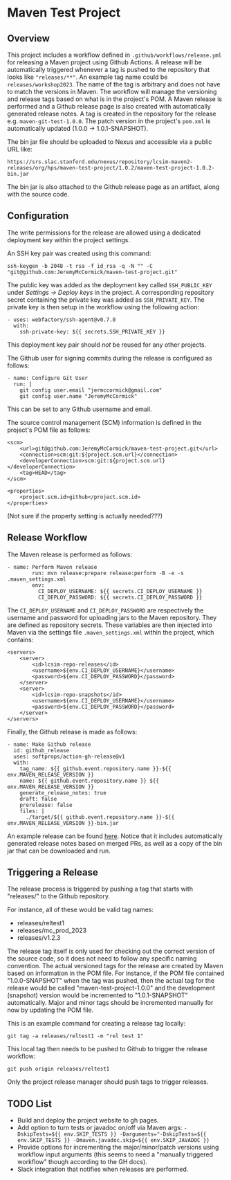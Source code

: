 # Maven Test Project

## Overview

This project includes a workflow defined in `.github/workflows/release.yml` for releasing a Maven project using Github Actions. A release will be automatically triggered whenever a tag is pushed to the repository that looks like `"releases/**"`. An example tag name could be `releases/workshop2023`. The name of the tag is arbitrary and does not have to match the versions in Maven. The workflow will manage the versioning and release tags based on what is in the project's POM. A Maven release is performed and a Github release page is also created with automatically generated release notes. A tag is created in the repository for the release e.g. `maven-git-test-1.0.0`. The patch version in the project's `pom.xml` is automatically updated (1.0.0 -> 1.0.1-SNAPSHOT).

The bin jar file should be uploaded to Nexus and accessible via a public URL like:

```
https://srs.slac.stanford.edu/nexus/repository/lcsim-maven2-releases/org/hps/maven-test-project/1.0.2/maven-test-project-1.0.2-bin.jar
```

The bin jar is also attached to the Github release page as an artifact, along with the source code.

## Configuration

The write permissions for the release are allowed using a dedicated deployment key within the project settings. 

An SSH key pair was created using this command:

```
ssh-keygen -b 2048 -t rsa -f id_rsa -q -N "" -C "git@github.com:JeremyMcCormick/maven-test-project.git"
```

The public key was added as the deployment key called `SSH_PUBLIC_KEY` under _Settings -> Deploy keys_ in the project. A corresponding repository secret containing the private key was added as `SSH_PRIVATE_KEY`. The private key is then setup in the workflow using the following action:

```
- uses: webfactory/ssh-agent@v0.7.0
  with:
    ssh-private-key: ${{ secrets.SSH_PRIVATE_KEY }}
```

This deployment key pair should _not_ be reused for any other projects.

The Github user for signing commits during the release is configured as follows:

```
- name: Configure Git User
  run: |
    git config user.email "jermccormick@gmail.com"
    git config user.name "JeremyMcCormick"
```

This can be set to any Github username and email.

The source control management (SCM) information is defined in the project's POM file as follows:

```
<scm>
    <url>git@github.com:JeremyMcCormick/maven-test-project.git</url>
    <connection>scm:git:${project.scm.url}</connection>
    <developerConnection>scm:git:${project.scm.url}</developerConnection>
    <tag>HEAD</tag>
</scm>

<properties>
    <project.scm.id>github</project.scm.id>
</properties>
```

(Not sure if the property setting is actually needed???)

## Release Workflow

The Maven release is performed as follows:

```
- name: Perform Maven release
        run: mvn release:prepare release:perform -B -e -s .maven_settings.xml
        env:
          CI_DEPLOY_USERNAME: ${{ secrets.CI_DEPLOY_USERNAME }}
          CI_DEPLOY_PASSWORD: ${{ secrets.CI_DEPLOY_PASSWORD }}
 ```

The `CI_DEPLOY_USERNAME` and `CI_DEPLOY_PASSWORD` are respectively the username and password for uploading jars to the Maven repository. They are defined as repository secrets. These variables are then injected into Maven via the settings file `.maven_settings.xml` within the project, which contains:

```
<servers>
    <server>
        <id>lcsim-repo-releases</id>
        <username>${env.CI_DEPLOY_USERNAME}</username>
        <password>${env.CI_DEPLOY_PASSWORD}</password>
    </server>
    <server>
        <id>lcsim-repo-snapshots</id>
        <username>${env.CI_DEPLOY_USERNAME}</username>
        <password>${env.CI_DEPLOY_PASSWORD}</password>
    </server>
</servers>
``` 

Finally, the Github release is made as follows:

```
- name: Make Github release
  id: github_release
  uses: softprops/action-gh-release@v1
  with:
    tag_name: ${{ github.event.repository.name }}-${{ env.MAVEN_RELEASE_VERSION }}
    name: ${{ github.event.repository.name }} ${{ env.MAVEN_RELEASE_VERSION }}
    generate_release_notes: true
    draft: false
    prerelease: false
    files: |
      ./target/${{ github.event.repository.name }}-${{ env.MAVEN_RELEASE_VERSION }}-bin.jar
```

An example release can be found [here](https://github.com/JeremyMcCormick/maven-test-project/releases/tag/maven-test-project-1.0.15). Notice that it includes automatically generated release notes based on merged PRs, as well as a copy of the bin jar that can be downloaded and run.

## Triggering a Release

The release process is triggered by pushing a tag that starts with "releases/" to the Github repository.

For instance, all of these would be valid tag names:

- releases/reltest1
- releases/mc_prod_2023
- releases/v1.2.3

The release tag itself is only used for checking out the correct version of the source code, so it does not need to follow any specific naming convention. The actual versioned tags for the release are created by Maven based on information in the POM file. For instance, if the POM file contained "1.0.0-SNAPSHOT" when the tag was pushed, then the actual tag for the release would be called "maven-test-project-1.0.0" and the development (snapshot) version would be incremented to "1.0.1-SNAPSHOT" automatically. Major and minor tags should be incremented manually for now by updating the POM file.

This is an example command for creating a release tag locally:

```
git tag -a releases/reltest1 -m "rel test 1"
```

This local tag then needs to be pushed to Github to trigger the release workflow:

```
git push origin releases/reltest1
```

Only the project release manager should push tags to trigger releases. 

## TODO List

- Build and deploy the project website to gh pages.
- Add option to turn tests or javadoc on/off via Maven args: `-DskipTests=${{ env.SKIP_TESTS }} -Darguments="-DskipTests=${{ env.SKIP_TESTS }} -Dmaven.javadoc.skip=${{ env.SKIP_JAVADOC }}` 
- Provide options for incrementing the major/minor/patch versions using workflow input arguments (this seems to need a "manually triggered workflow" though according to the GH docs).
- Slack integration that notifies when releases are performed.
